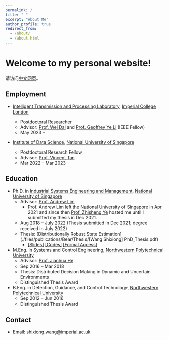 ```yaml
---
permalink: /
title: " "
excerpt: "About Me"
author_profile: true
redirect_from: 
  - /about/
  - /about.html
---
```


# Welcome to my personal website!
请访问[中文网页](https://wangsx-cn.github.io/)。

## Employment
* [Intelligent Transmission and Processing Laboratory](https://www.imperial.ac.uk/intelligent-transmission-and-processing-laboratory/), [Imperial College London](https://www.imperial.ac.uk/)
  - Postdoctoral Researcher <!--(https://ids.nus.edu.sg/people-researchers.html)-->
  - Advisor: [Prof. Wei Dai](https://www.imperial.ac.uk/people/wei.dai1) and [Prof. Geoffrey Ye Li](https://www.imperial.ac.uk/people/geoffrey.li) (IEEE Fellow)
  - May 2023 – 

* [Institute of Data Science](https://ids.nus.edu.sg/), [National University of Singapore](https://www.nus.edu.sg/)
  - Postdoctoral Research Fellow <!--(https://ids.nus.edu.sg/people-researchers.html)-->
  - Advisor: [Prof. Vincent Tan](https://vyftan.github.io/)
  - Mar 2022 – Mar 2023

## Education
* Ph.D. in [Industrial Systems Engineering and Management](https://cde.nus.edu.sg/isem/), [National University of Singapore](https://www.nus.edu.sg/)
  - Advisor: [Prof. Andrew Lim](https://www.limandrew.org)
    + Prof. Andrew Lim left the National University of Singapore in Apr 2021 and since then [Prof. Zhisheng Ye](https://cde.nus.edu.sg/isem/staff/ye-zhisheng/) hosted me until I submitted my thesis in Dec 2021.
  - Aug 2018 – July 2022 (Thesis submitted in Dec 2021; degree received in July 2022)
  - Thesis: [Distributionally Robust State Estimation](./files/publications/Bear/Thesis/[Wang Shixiong] PhD_Thesis.pdf)
    + [\[Slides\]](https://github.com/Spratm-Asleaf/DRSE-PhD-Thesis) [\[Codes\]](https://github.com/Spratm-Asleaf/DRSE-PhD-Thesis) [\[Formal Access\]](https://scholarbank.nus.edu.sg/handle/10635/229567)
* M.Eng. in Systems and Control Engineering, [Northwestern Polytechnical University](https://www.nwpu.edu.cn/)
  - Advisor: [Prof. Jianhua He](https://teacher.nwpu.edu.cn/en/j82zf0vfmf50835d3461429868736702.html)
  - Sep 2016 – Mar 2018
  - Thesis: Distributed Decision Making in Dynamic and Uncertain Environments
  - Distinguished Thesis Award
* B.Eng. in Detection, Guidance, and Control Technology, [Northwestern Polytechnical University](https://www.nwpu.edu.cn/)
  - Sep 2012 – Jun 2016
  - Distinguished Thesis Award

## Contact
* Email: shixiong.wang@imperial.ac.uk

